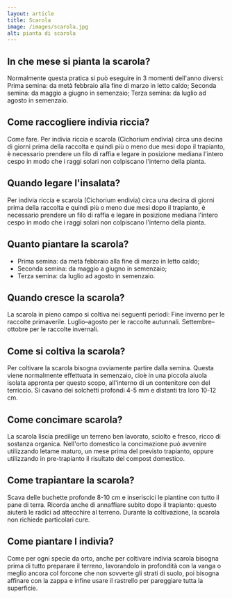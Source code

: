 ```yaml
---
layout: article
title: Scarola
image: /images/scarola.jpg
alt: pianta di scarola
---
```


## In che mese si pianta la scarola?

Normalmente questa pratica si può eseguire in 3 momenti dell'anno diversi: Prima semina: da metà febbraio alla fine di marzo in letto caldo; Seconda semina: da maggio a giugno in semenzaio; Terza semina: da luglio ad agosto in semenzaio.

## Come raccogliere indivia riccia?

Come fare. Per indivia riccia e scarola (Cichorium endivia) circa una decina di giorni prima della raccolta e quindi più o meno due mesi dopo il trapianto, è necessario prendere un filo di raffia e legare in posizione mediana l'intero cespo in modo che i raggi solari non colpiscano l'interno della pianta.

## Quando legare l'insalata?

Per indivia riccia e scarola (Cichorium endivia) circa una decina di giorni prima della raccolta e quindi più o meno due mesi dopo il trapianto, è necessario prendere un filo di raffia e legare in posizione mediana l'intero cespo in modo che i raggi solari non colpiscano l'interno della pianta.

## Quanto piantare la scarola?

- Prima semina: da metà febbraio alla fine di marzo in letto caldo;
- Seconda semina: da maggio a giugno in semenzaio;
- Terza semina: da luglio ad agosto in semenzaio.

## Quando cresce la scarola?

 La scarola in pieno campo si coltiva nei seguenti periodi: Fine inverno per le raccolte primaverile. Luglio–agosto per le raccolte autunnali. Settembre–ottobre per le raccolte invernali.

## Come si coltiva la scarola?

Per coltivare la scarola bisogna ovviamente partire dalla semina. Questa viene normalmente effettuata in semenzaio, cioè in una piccola aiuola isolata appronta per questo scopo, all'interno di un contenitore con del terriccio. Si cavano dei solchetti profondi 4-5 mm e distanti tra loro 10-12 cm.

## Come concimare scarola?

 La scarola liscia predilige un terreno ben lavorato, sciolto e fresco, ricco di sostanza organica. Nell'orto domestico la concimazione può avvenire utilizzando letame maturo, un mese prima del previsto trapianto, oppure utilizzando in pre-trapianto il risultato del compost domestico.

## Come trapiantare la scarola?

Scava delle buchette profonde 8-10 cm e inseriscici le piantine con tutto il pane di terra. Ricorda anche di annaffiare subito dopo il trapianto: questo aiuterà le radici ad attecchire al terreno. Durante la coltivazione, la scarola non richiede particolari cure.

## Come piantare l indivia?

Come per ogni specie da orto, anche per coltivare indivia scarola bisogna prima di tutto preparare il terreno, lavorandolo in profondità con la vanga o meglio ancora col forcone che non sovverte gli strati di suolo, poi bisogna affinare con la zappa e infine usare il rastrello per pareggiare tutta la superficie.

